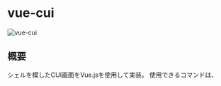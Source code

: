# vue-cui

![vue-cui](https://user-images.githubusercontent.com/74271220/169655060-d95cc849-9099-4b6f-a047-dfebcd32d144.png)

## 概要

シェルを模したCUI画面をVue.jsを使用して実装。
使用できるコマンドは、
